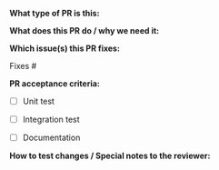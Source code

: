 <!-- 
Thank you for opening a PR! Here are some things you need to know before submitting:

1. Please read our developer guideline: https://github.com/redhat-developer/odo/wiki/Dev:-odo-Dev-Guidelines
2. Label this PR accordingly with the '/kind' line
3. Ensure you have written and ran the appropriate tests: https://github.com/redhat-developer/odo/wiki/Dev:-Writing-and-running-tests
4. Read how we approve and LGTM each PR: https://github.com/redhat-developer/odo/wiki/Pull-Requests:-Review-guideline

Documentation:

If you are pushing a change to documentation, please read: https://github.com/redhat-developer/odo/wiki/Documentation:-Contributing
-->

**What type of PR is this:**

<!--
Add one of the following kinds:
/kind bug
/kind feature

Additionally, add one or more [`area/*` label(s)](https://github.com/redhat-developer/odo/labels?q=area%2F) if applicable. For example:
/area documentation
/area testing
/area refactoring

Feel free to use other [labels](https://github.com/redhat-developer/odo/labels) as needed. However one of the above labels must be present or the PR will not be reviewed. This instruction is for reviewers as well.
-->

**What does this PR do / why we need it:**

**Which issue(s) this PR fixes:**
<!-- 
Specifying the issue will automatically close it when this PR is merged
-->

Fixes #

**PR acceptance criteria:**

- [ ] Unit test 

- [ ] Integration test 

- [ ] Documentation 

**How to test changes / Special notes to the reviewer:**
